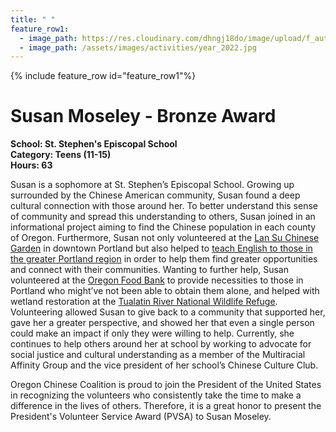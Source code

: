 ```yaml
---
title: " "
feature_row1:
  - image_path: https://res.cloudinary.com/dhngj18do/image/upload/f_auto,q_auto/v1/images/pvsa/2022_Susan_Moseley
  - image_path: /assets/images/activities/year_2022.jpg
---
```


{% include feature_row id="feature_row1"%}

# Susan Moseley - Bronze Award

**School: St. Stephen's Episcopal School**  
**Category: Teens (11-15)**  
**Hours: 63**  

Susan is a sophomore at St. Stephen’s Episcopal School. Growing up surrounded by the Chinese American community, Susan found a deep cultural connection with those around her. To better understand this sense of community and spread this understanding to others, Susan joined in an informational project aiming to find the Chinese population in each county of Oregon. Furthermore, Susan not only volunteered at the [Lan Su Chinese Garden](https://lansugarden.org/things-to-do/ongoing-programs/chinese-conversation-table) in downtown Portland but also helped to [teach English to those in the greater Portland region](https://pdxchinese.org/summer_esl_project_07092022/) in order to help them find greater opportunities and connect with their communities. Wanting to further help, Susan volunteered at the [Oregon Food Bank](https://www.oregonfoodbank.org/) to provide necessities to those in Portland who might’ve not been able to obtain them alone, and helped with wetland restoration at the [Tualatin River National Wildlife Refuge](https://www.fws.gov/refuge/tualatin-river). Volunteering allowed Susan to give back to a community that supported her, gave her a greater perspective, and showed her that even a single person could make an impact if only they were willing to help. Currently, she continues to help others around her at school by working to advocate for social justice and cultural understanding as a member of the Multiracial Affinity Group and the vice president of her school’s Chinese Culture Club.

Oregon Chinese Coalition is proud to join the President of the United States in recognizing the volunteers who consistently take the time to make a difference in the lives of others. Therefore, it is a great honor to present the President's Volunteer Service Award (PVSA) to Susan Moseley.

